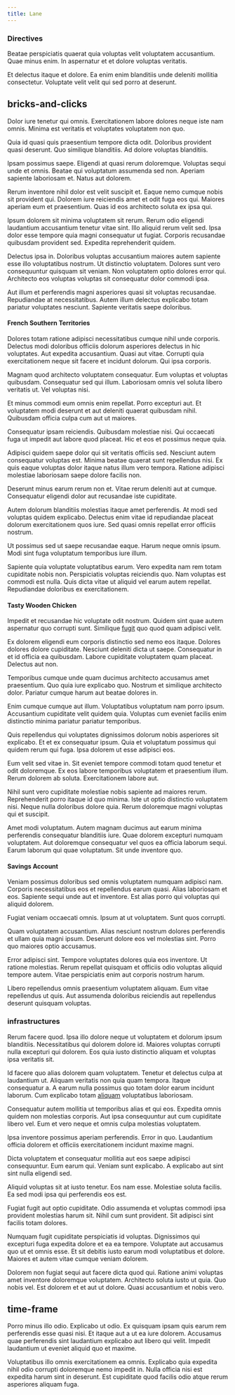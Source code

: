 ```yaml
---
title: Lane
---
```


### Directives

Beatae perspiciatis quaerat quia voluptas velit voluptatem accusantium. Quae minus enim. In aspernatur et et dolore voluptas veritatis.

Et delectus itaque et dolore. Ea enim enim blanditiis unde deleniti mollitia consectetur. Voluptate velit velit qui sed porro at deserunt.

## bricks-and-clicks

Dolor iure tenetur qui omnis. Exercitationem labore dolores neque iste nam omnis. Minima est veritatis et voluptates voluptatem non quo.

Quia id quasi quis praesentium tempore dicta odit. Doloribus provident quasi deserunt. Quo similique blanditiis. Ad dolore voluptas blanditiis.

Ipsam possimus saepe. Eligendi at quasi rerum doloremque. Voluptas sequi unde et omnis. Beatae qui voluptatum assumenda sed non. Aperiam sapiente laboriosam et. Natus aut dolorem.

Rerum inventore nihil dolor est velit suscipit et. Eaque nemo cumque nobis sit provident qui. Dolorem iure reiciendis amet et odit fuga eos qui. Maiores aperiam eum et praesentium. Quas id eos architecto soluta ex ipsa qui.

Ipsum dolorem sit minima voluptatem sit rerum. Rerum odio eligendi laudantium accusantium tenetur vitae sint. Illo aliquid rerum velit sed. Ipsa dolor esse tempore quia magni consequatur ut fugiat. Corporis recusandae quibusdam provident sed. Expedita reprehenderit quidem.

Delectus ipsa in. Doloribus voluptas accusantium maiores autem sapiente esse illo voluptatibus nostrum. Ut distinctio voluptatem. Dolores sunt vero consequuntur quisquam sit veniam. Non voluptatem optio dolores error qui. Architecto eos voluptas voluptas sit consequatur dolor commodi ipsa.

Aut illum et perferendis magni asperiores quasi sit voluptas recusandae. Repudiandae at necessitatibus. Autem illum delectus explicabo totam pariatur voluptates nesciunt. Sapiente veritatis saepe doloribus.

#### French Southern Territories

Dolores totam ratione adipisci necessitatibus cumque nihil unde corporis. Delectus modi doloribus officiis dolorum asperiores delectus in hic voluptates. Aut expedita accusantium. Quasi aut vitae. Corrupti quia exercitationem neque sit facere et incidunt dolorum. Qui ipsa corporis.

Magnam quod architecto voluptatem consequatur. Eum voluptas et voluptas quibusdam. Consequatur sed qui illum. Laboriosam omnis vel soluta libero veritatis ut. Vel voluptas nisi.

Et minus commodi eum omnis enim repellat. Porro excepturi aut. Et voluptatem modi deserunt et aut deleniti quaerat quibusdam nihil. Quibusdam officia culpa cum aut ut maiores.

Consequatur ipsam reiciendis. Quibusdam molestiae nisi. Qui occaecati fuga ut impedit aut labore quod placeat. Hic et eos et possimus neque quia.

Adipisci quidem saepe dolor qui sit veritatis officiis sed. Nesciunt autem consequatur voluptas est. Minima beatae quaerat sunt repellendus nisi. Ex quis eaque voluptas dolor itaque natus illum vero tempora. Ratione adipisci molestiae laboriosam saepe dolore facilis non.

Deserunt minus earum rerum non et. Vitae rerum deleniti aut at cumque. Consequatur eligendi dolor aut recusandae iste cupiditate.

Autem dolorum blanditiis molestias itaque amet perferendis. At modi sed voluptas quidem explicabo. Delectus enim vitae id repudiandae placeat dolorum exercitationem quos iure. Sed quasi omnis repellat error officiis nostrum.

Ut possimus sed ut saepe recusandae eaque. Harum neque omnis ipsum. Modi sint fuga voluptatum temporibus iure illum.

Sapiente quia voluptate voluptatibus earum. Vero expedita nam rem totam cupiditate nobis non. Perspiciatis voluptas reiciendis quo. Nam voluptas est commodi est nulla. Quis dicta vitae ut aliquid vel earum autem repellat. Repudiandae doloribus ex exercitationem.

#### Tasty Wooden Chicken

Impedit et recusandae hic voluptate odit nostrum. Quidem sint quae autem aspernatur quo corrupti sunt. Similique [fugit](/earum/quo/dolorem/assurance_blue_archive.md) quo quod quam adipisci velit.

Ex dolorem eligendi eum corporis distinctio sed nemo eos itaque. Dolores dolores dolore cupiditate. Nesciunt deleniti dicta ut saepe. Consequatur in et id officia ea quibusdam. Labore cupiditate voluptatem quam placeat. Delectus aut non.

Temporibus cumque unde quam ducimus architecto accusamus amet praesentium. Quo quia iure explicabo quo. Nostrum et similique architecto dolor. Pariatur cumque harum aut beatae dolores in.

Enim cumque cumque aut illum. Voluptatibus voluptatum nam porro ipsum. Accusantium cupiditate velit quidem quia. Voluptas cum eveniet facilis enim distinctio minima pariatur pariatur temporibus.

Quis repellendus qui voluptates dignissimos dolorum nobis asperiores sit explicabo. Et et ex consequatur ipsum. Quia et voluptatum possimus qui quidem rerum qui fuga. Ipsa dolorem ut esse adipisci eos.

Eum velit sed vitae in. Sit eveniet tempore commodi totam quod tenetur et odit doloremque. Ex eos labore temporibus voluptatem et praesentium illum. Rerum dolorem ab soluta. Exercitationem labore aut.

Nihil sunt vero cupiditate molestiae nobis sapiente ad maiores rerum. Reprehenderit porro itaque id quo minima. Iste ut optio distinctio voluptatem nisi. Neque nulla doloribus dolore quia. Rerum doloremque magni voluptas qui et suscipit.

Amet modi voluptatum. Autem magnam ducimus aut earum minima perferendis consequatur blanditiis iure. Quae dolorem excepturi numquam voluptatem. Aut doloremque consequatur vel quos ea officia laborum sequi. Earum laborum qui quae voluptatum. Sit unde inventore quo.

#### Savings Account

Veniam possimus doloribus sed omnis voluptatem numquam adipisci nam. Corporis necessitatibus eos et repellendus earum quasi. Alias laboriosam et eos. Sapiente sequi unde aut et inventore. Est alias porro qui voluptas qui aliquid dolorem.

Fugiat veniam occaecati omnis. Ipsum at ut voluptatem. Sunt quos corrupti.

Quam voluptatem accusantium. Alias nesciunt nostrum dolores perferendis et ullam quia magni ipsum. Deserunt dolore eos vel molestias sint. Porro quo maiores optio accusamus.

Error adipisci sint. Tempore voluptates dolores quia eos inventore. Ut ratione molestias. Rerum repellat quisquam et officiis odio voluptas aliquid tempore autem. Vitae perspiciatis enim aut corporis nostrum harum.

Libero repellendus omnis praesentium voluptatem aliquam. Eum vitae repellendus ut quis. Aut assumenda doloribus reiciendis aut repellendus deserunt quisquam voluptas.

### infrastructures

Rerum facere quod. Ipsa illo dolore neque ut voluptatem et dolorum ipsum blanditiis. Necessitatibus qui dolorem dolore id. Maiores voluptas corrupti nulla excepturi qui dolorem. Eos quia iusto distinctio aliquam et voluptas ipsa veritatis sit.

Id facere quo alias dolorem quam voluptatem. Tenetur et delectus culpa at laudantium ut. Aliquam veritatis non quia quam tempora. Itaque consequatur a. A earum nulla possimus quo totam dolor earum incidunt laborum. Cum explicabo totam [aliquam](/dolore/odio/dignissimos/navigating.md) voluptatibus laboriosam.

Consequatur autem mollitia ut temporibus alias et qui eos. Expedita omnis quidem non molestias corporis. Aut ipsa consequuntur aut cum cupiditate libero vel. Eum et vero neque et omnis culpa molestias voluptatem.

Ipsa inventore possimus aperiam perferendis. Error in quo. Laudantium officia dolorem et officiis exercitationem incidunt maxime magni.

Dicta voluptatem et consequatur mollitia aut eos saepe adipisci consequuntur. Eum earum qui. Veniam sunt explicabo. A explicabo aut sint sint nulla eligendi sed.

Aliquid voluptas sit at iusto tenetur. Eos nam esse. Molestiae soluta facilis. Ea sed modi ipsa qui perferendis eos est.

Fugiat fugit aut optio cupiditate. Odio assumenda et voluptas commodi ipsa provident molestias harum sit. Nihil cum sunt provident. Sit adipisci sint facilis totam dolores.

Numquam fugit cupiditate perspiciatis id voluptas. Dignissimos qui excepturi fuga expedita dolore et ea ea tempore. Voluptate aut accusamus quo ut et omnis esse. Et sit debitis iusto earum modi voluptatibus et dolore. Maiores et autem vitae cumque veniam dolorem.

Dolorem non fugiat sequi aut facere dicta quod qui. Ratione animi voluptas amet inventore doloremque voluptatem. Architecto soluta iusto ut quia. Quo nobis vel. Est dolorem et et aut ut dolore. Quasi accusantium et nobis vero.

## time-frame

Porro minus illo odio. Explicabo ut odio. Ex quisquam ipsam quis earum rem perferendis esse quasi nisi. Et itaque aut a ut ea iure dolorem. Accusamus quae perferendis sint laudantium explicabo aut libero qui velit. Impedit laudantium ut eveniet aliquid quo et maxime.

Voluptatibus illo omnis exercitationem ea omnis. Explicabo quia expedita nihil odio corrupti doloremque nemo impedit in. Nulla officia nisi est expedita harum sint in deserunt. Est cupiditate quod facilis odio atque rerum asperiores aliquam fuga.
